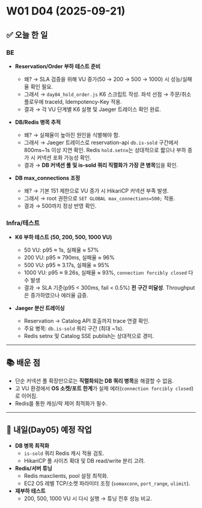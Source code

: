 # W01 D04 (2025-09-21)

## ✅ 오늘 한 일

### BE
- **Reservation/Order 부하 테스트 준비**
  - 왜? → SLA 검증을 위해 VU 증가(50 → 200 → 500 → 1000) 시 성능/실패율 확인 필요.
  - 그래서 → `day04_hold_order.js` K6 스크립트 작성. 좌석 선점 → 주문/취소 플로우에 traceId, Idempotency-Key 적용.
  - 결과 → 각 VU 단계별 K6 실행 및 Jaeger 트레이스 확인 완료.

- **DB/Redis 병목 추적**
  - 왜? → 실패율이 높아진 원인을 식별해야 함.
  - 그래서 → Jaeger 트레이스로 reservation-api `db.is-sold` 구간에서 800ms~1s 이상 지연 확인. Redis `hold.setnx`는 상대적으로 짧으나 부하 증가 시 커넥션 포화 가능성 확인.
  - 결과 → **DB 커넥션 풀 및 is-sold 쿼리 직렬화가 가장 큰 병목**임을 확인.

- **DB max_connections 조정**
  - 왜? → 기본 151 제한으로 VU 증가 시 HikariCP 커넥션 부족 발생.
  - 그래서 → root 권한으로 `SET GLOBAL max_connections=500;` 적용.
  - 결과 → 500까지 정상 반영 확인.

### Infra/테스트
- **K6 부하 테스트 (50, 200, 500, 1000 VU)**
  - 50 VU: p95 ≈ 1s, 실패율 ≈ 57%
  - 200 VU: p95 ≈ 790ms, 실패율 ≈ 96%
  - 500 VU: p95 ≈ 3.17s, 실패율 ≈ 95%
  - 1000 VU: p95 ≈ 9.26s, 실패율 ≈ 93%, `connection forcibly closed` 다수 발생
  - 결과 → SLA 기준(p95 < 300ms, fail < 0.5%) **전 구간 미달성**. Throughput은 증가하였으나 에러율 급증.

- **Jaeger 분산 트레이싱**
  - Reservation → Catalog API 호출까지 trace 연결 확인.
  - 주요 병목: `db.is-sold` 쿼리 구간 (최대 ~1s).
  - Redis setnx 및 Catalog SSE publish는 상대적으로 경미.

---

## 📚 배운 점
- 단순 커넥션 풀 확장만으로는 **직렬화되는 DB 쿼리 병목**을 해결할 수 없음.
- 고 VU 환경에서 **OS 소켓/포트 한계**가 실제 에러(`connection forcibly closed`)로 이어짐.
- Redis를 통한 캐싱/락 제어 최적화가 필수.

---

## 📝 내일(Day05) 예정 작업
- **DB 병목 최적화**
  - `is-sold` 쿼리 Redis 캐시 적용 검토.
  - HikariCP 풀 사이즈 확대 및 DB read/write 분리 고려.
- **Redis/서버 튜닝**
  - Redis maxclients, pool 설정 최적화.
  - EC2 OS 레벨 TCP/소켓 파라미터 조정 (`somaxconn`, `port_range`, `ulimit`).
- **재부하 테스트**
  - 200, 500, 1000 VU 시 다시 실행 → 튜닝 전후 성능 비교.
